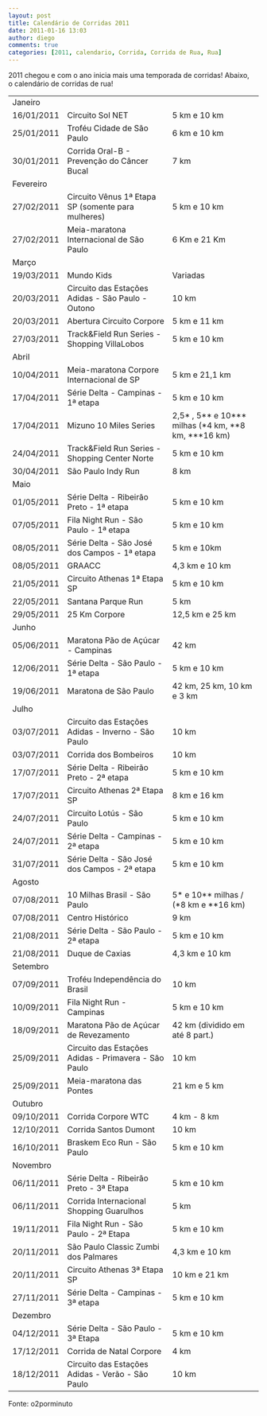```yaml
---
layout: post
title: Calendário de Corridas 2011
date: 2011-01-16 13:03
author: diego
comments: true
categories: [2011, calendario, Corrida, Corrida de Rua, Rua]
---
```

2011 chegou e com o ano inicia mais uma temporada de corridas! Abaixo, o calendário de corridas de rua!
<table border="0" cellspacing="0" cellpadding="0" width="100%">
<tbody>
<tr>
<td class="tabTit" colspan="3">Janeiro</td>
</tr>
<tr>
<td class="tabTxt">16/01/2011</td>
<td class="tabTxt">Circuito Sol NET</td>
<td class="tabTxt">5 km e 10 km</td>
</tr>
<tr>
<td class="tabTxt">25/01/2011</td>
<td class="tabTxt">Troféu Cidade de São Paulo</td>
<td class="tabTxt">6 km e 10 km</td>
</tr>
<tr>
<td class="tabTxt">30/01/2011</td>
<td class="tabTxt">Corrida Oral-B - Prevenção do Câncer Bucal</td>
<td class="tabTxt">7 km</td>
</tr>
<tr>
<td class="tabTit" colspan="3">Fevereiro</td>
</tr>
<tr>
<td class="tabTxt">27/02/2011</td>
<td class="tabTxt">Circuito Vênus 1ª Etapa SP (somente para mulheres)</td>
<td class="tabTxt">5 km e 10 km</td>
</tr>
<tr>
<td class="tabTxt">27/02/2011</td>
<td class="tabTxt">Meia-maratona Internacional de São Paulo</td>
<td class="tabTxt">6 Km e 21 Km</td>
</tr>
<tr>
<td class="tabTit" colspan="3">Março</td>
</tr>
<tr>
<td class="tabTxt">19/03/2011</td>
<td class="tabTxt">Mundo Kids</td>
<td class="tabTxt">Variadas</td>
</tr>
<tr>
<td class="tabTxt">20/03/2011</td>
<td class="tabTxt">Circuito das Estações Adidas - São Paulo - Outono</td>
<td class="tabTxt">10 km</td>
</tr>
<tr>
<td class="tabTxt">20/03/2011</td>
<td class="tabTxt">Abertura Circuito Corpore</td>
<td class="tabTxt">5 km e 11 km</td>
</tr>
<tr>
<td class="tabTxt">27/03/2011</td>
<td class="tabTxt">Track&amp;Field Run Series -   Shopping VillaLobos</td>
<td class="tabTxt">5 km e 10 km</td>
</tr>
<tr>
<td class="tabTit" colspan="3">Abril</td>
</tr>
<tr>
<td class="tabTxt">10/04/2011</td>
<td class="tabTxt">Meia-maratona Corpore Internacional de SP</td>
<td class="tabTxt">5 km e 21,1 km</td>
</tr>
<tr>
<td class="tabTxt">17/04/2011</td>
<td class="tabTxt">Série Delta - Campinas - 1ª etapa</td>
<td class="tabTxt">5 km e 10 km</td>
</tr>
<tr>
<td class="tabTxt">17/04/2011</td>
<td class="tabTxt">Mizuno 10 Miles Series</td>
<td class="tabTxt">2,5* , 5** e 10*** milhas (*4 km, **8 km, ***16 km)</td>
</tr>
<tr>
<td class="tabTxt">24/04/2011</td>
<td class="tabTxt">Track&amp;Field Run Series - Shopping Center Norte</td>
<td class="tabTxt">5 km e 10 km</td>
</tr>
<tr>
<td class="tabTxt">30/04/2011</td>
<td class="tabTxt">São Paulo Indy Run</td>
<td class="tabTxt">8 km</td>
</tr>
<tr>
<td class="tabTit" colspan="3">Maio</td>
</tr>
<tr>
<td class="tabTxt">01/05/2011</td>
<td class="tabTxt">Série Delta - Ribeirão Preto - 1ª etapa</td>
<td class="tabTxt">5 km e 10 km</td>
</tr>
<tr>
<td class="tabTxt">07/05/2011</td>
<td class="tabTxt">Fila Night Run - São Paulo - 1ª etapa</td>
<td class="tabTxt">5 km e 10 km</td>
</tr>
<tr>
<td class="tabTxt">08/05/2011</td>
<td class="tabTxt">Série Delta - São José dos Campos - 1ª etapa</td>
<td class="tabTxt">5 km e 10km</td>
</tr>
<tr>
<td class="tabTxt">08/05/2011</td>
<td class="tabTxt">GRAACC</td>
<td class="tabTxt">4,3 km e 10 km</td>
</tr>
<tr>
<td class="tabTxt">21/05/2011</td>
<td class="tabTxt">Circuito Athenas 1ª Etapa SP</td>
<td class="tabTxt">5 km e 10 km</td>
</tr>
<tr>
<td class="tabTxt">22/05/2011</td>
<td class="tabTxt">Santana Parque Run</td>
<td class="tabTxt">5 km</td>
</tr>
<tr>
<td class="tabTxt">29/05/2011</td>
<td class="tabTxt">25 Km Corpore</td>
<td class="tabTxt">12,5 km e 25 km</td>
</tr>
<tr>
<td class="tabTit" colspan="3">Junho</td>
</tr>
<tr>
<td class="tabTxt">05/06/2011</td>
<td class="tabTxt">Maratona Pão de Açúcar - Campinas</td>
<td class="tabTxt">42 km</td>
</tr>
<tr>
<td class="tabTxt">12/06/2011</td>
<td class="tabTxt">Série Delta - São Paulo - 1ª etapa</td>
<td class="tabTxt">5 km e 10 km</td>
</tr>
<tr>
<td class="tabTxt">19/06/2011</td>
<td class="tabTxt">Maratona de São Paulo</td>
<td class="tabTxt">42 km, 25 km, 10 km e 3 km</td>
</tr>
<tr>
<td class="tabTit" colspan="3">Julho</td>
</tr>
<tr>
<td class="tabTxt">03/07/2011</td>
<td class="tabTxt">Circuito das Estações Adidas - Inverno - São Paulo</td>
<td class="tabTxt">10 km</td>
</tr>
<tr>
<td class="tabTxt">03/07/2011</td>
<td class="tabTxt">Corrida dos Bombeiros</td>
<td class="tabTxt">10 km</td>
</tr>
<tr>
<td class="tabTxt">17/07/2011</td>
<td class="tabTxt">Série Delta - Ribeirão Preto - 2ª etapa</td>
<td class="tabTxt">5 km e 10 km</td>
</tr>
<tr>
<td class="tabTxt">17/07/2011</td>
<td class="tabTxt">Circuito Athenas 2ª Etapa SP</td>
<td class="tabTxt">8 km e 16 km</td>
</tr>
<tr>
<td class="tabTxt">24/07/2011</td>
<td class="tabTxt">Circuito Lotús - São Paulo</td>
<td class="tabTxt">5 km e 10 km</td>
</tr>
<tr>
<td class="tabTxt">24/07/2011</td>
<td class="tabTxt">Série Delta - Campinas - 2ª etapa</td>
<td class="tabTxt">5 km e 10 km</td>
</tr>
<tr>
<td class="tabTxt">31/07/2011</td>
<td class="tabTxt">Série Delta - São José dos Campos - 2ª etapa</td>
<td class="tabTxt">5 km e 10 km</td>
</tr>
<tr>
<td class="tabTit" colspan="3">Agosto</td>
</tr>
<tr>
<td class="tabTxt">07/08/2011</td>
<td class="tabTxt">10 Milhas Brasil - São Paulo</td>
<td class="tabTxt">5* e 10** milhas / (*8 km e **16 km)</td>
</tr>
<tr>
<td class="tabTxt">07/08/2011</td>
<td class="tabTxt">Centro Histórico</td>
<td class="tabTxt">9 km</td>
</tr>
<tr>
<td class="tabTxt">21/08/2011</td>
<td class="tabTxt">Série Delta - São Paulo - 2ª etapa</td>
<td class="tabTxt">5 km e 10 km</td>
</tr>
<tr>
<td class="tabTxt">21/08/2011</td>
<td class="tabTxt">Duque de Caxias</td>
<td class="tabTxt">4,3 km e 10 km</td>
</tr>
<tr>
<td class="tabTit" colspan="3">Setembro</td>
</tr>
<tr>
<td class="tabTxt">07/09/2011</td>
<td class="tabTxt">Troféu Independência do Brasil</td>
<td class="tabTxt">10 km</td>
</tr>
<tr>
<td class="tabTxt">10/09/2011</td>
<td class="tabTxt">Fila Night Run - Campinas</td>
<td class="tabTxt">5 km e 10 km</td>
</tr>
<tr>
<td class="tabTxt">18/09/2011</td>
<td class="tabTxt">Maratona Pão de Açúcar de Revezamento</td>
<td class="tabTxt">42 km (dividido em até 8 part.)</td>
</tr>
<tr>
<td class="tabTxt">25/09/2011</td>
<td class="tabTxt">Circuito das Estações Adidas - Primavera - São Paulo</td>
<td class="tabTxt">10 km</td>
</tr>
<tr>
<td class="tabTxt">25/09/2011</td>
<td class="tabTxt">Meia-maratona das Pontes</td>
<td class="tabTxt">21 km e 5 km</td>
</tr>
<tr>
<td class="tabTit" colspan="3">Outubro</td>
</tr>
<tr>
<td class="tabTxt">09/10/2011</td>
<td class="tabTxt">Corrida Corpore WTC</td>
<td class="tabTxt">4 km - 8 km</td>
</tr>
<tr>
<td class="tabTxt">12/10/2011</td>
<td class="tabTxt">Corrida Santos Dumont</td>
<td class="tabTxt">10 km</td>
</tr>
<tr>
<td class="tabTxt">16/10/2011</td>
<td class="tabTxt">Braskem Eco Run - São Paulo</td>
<td class="tabTxt">5 km e 10 km</td>
</tr>
<tr>
<td class="tabTit" colspan="3">Novembro</td>
</tr>
<tr>
<td class="tabTxt">06/11/2011</td>
<td class="tabTxt">Série Delta - Ribeirão Preto - 3ª Etapa</td>
<td class="tabTxt">5 km e 10 km</td>
</tr>
<tr>
<td class="tabTxt">06/11/2011</td>
<td class="tabTxt">Corrida Internacional Shopping Guarulhos</td>
<td class="tabTxt">5 km</td>
</tr>
<tr>
<td class="tabTxt">19/11/2011</td>
<td class="tabTxt">Fila Night Run - São Paulo - 2ª Etapa</td>
<td class="tabTxt">5 km e 10 km</td>
</tr>
<tr>
<td class="tabTxt">20/11/2011</td>
<td class="tabTxt">São Paulo Classic Zumbi dos Palmares</td>
<td class="tabTxt">4,3 km e 10 km</td>
</tr>
<tr>
<td class="tabTxt">20/11/2011</td>
<td class="tabTxt">Circuito Athenas 3ª Etapa SP</td>
<td class="tabTxt">10 km e 21 km</td>
</tr>
<tr>
<td class="tabTxt">27/11/2011</td>
<td class="tabTxt">Série Delta - Campinas - 3ª etapa</td>
<td class="tabTxt">5 km e 10 km</td>
</tr>
<tr>
<td class="tabTit" colspan="3">Dezembro</td>
</tr>
<tr>
<td class="tabTxt">04/12/2011</td>
<td class="tabTxt">Série Delta - São Paulo - 3ª Etapa</td>
<td class="tabTxt">5 km e 10 km</td>
</tr>
<tr>
<td class="tabTxt">17/12/2011</td>
<td class="tabTxt">Corrida de Natal Corpore</td>
<td class="tabTxt">4 km</td>
</tr>
<tr>
<td class="tabTxt">18/12/2011</td>
<td class="tabTxt">Circuito das Estações Adidas - Verão - São Paulo</td>
<td class="tabTxt">10 km</td>
</tr>
</tbody>
</table>
Fonte: o2porminuto
